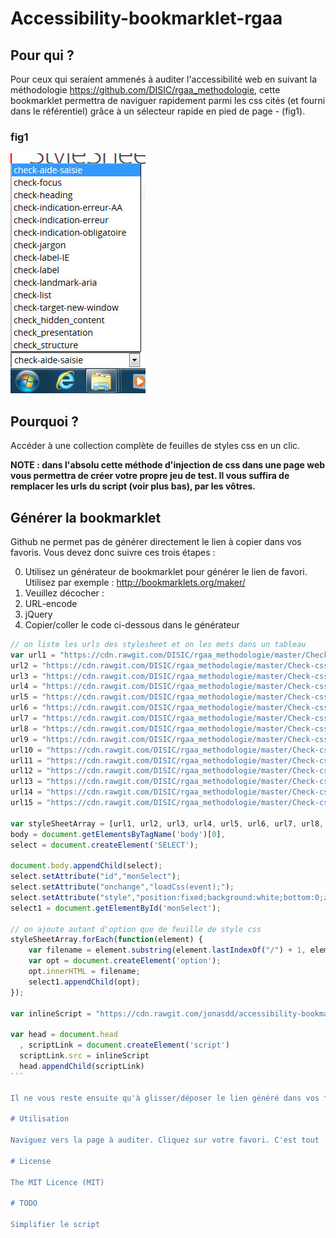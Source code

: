 # Accessibility-bookmarklet-rgaa
## Pour qui ?

Pour ceux qui seraient ammenés à auditer l'accessibilité web en suivant la méthodologie https://github.com/DISIC/rgaa_methodologie, cette bookmarklet permettra de naviguer rapidement parmi les css cités (et fourni dans le référentiel) grâce à un sélecteur rapide en pied de page - (fig1).

### fig1
![Screenshot](https://github.com/jonasdd/accessibility-bookmarklet/blob/master/sel-capture.jpg)

## Pourquoi ?

Accéder à une collection complète de feuilles de styles css en un clic.

**NOTE : dans l'absolu cette méthode d'injection de css dans une page web vous permettra de créer votre propre jeu de test. Il vous suffira de remplacer les urls du script (voir plus bas), par les vôtres.**

## Générer la bookmarklet
Github ne permet pas de générer directement le lien à copier dans vos favoris.
Vous devez donc suivre ces trois étapes :

0. Utilisez un générateur de bookmarklet pour générer le lien de favori. Utilisez par exemple : http://bookmarklets.org/maker/ 
0. Veuillez décocher : 
 0. URL-encode
 0. jQuery
0. Copier/coller le code ci-dessous dans le générateur

````javascript
// on liste les urls des stylesheet et on les mets dans un tableau
var url1 = "https://cdn.rawgit.com/DISIC/rgaa_methodologie/master/Check-css/check-aide-saisie.css",
url2 = "https://cdn.rawgit.com/DISIC/rgaa_methodologie/master/Check-css/check-focus.css",
url3 = "https://cdn.rawgit.com/DISIC/rgaa_methodologie/master/Check-css/check-heading.css",
url4 = "https://cdn.rawgit.com/DISIC/rgaa_methodologie/master/Check-css/check-indication-erreur-AA.css",
url5 = "https://cdn.rawgit.com/DISIC/rgaa_methodologie/master/Check-css/check-indication-erreur.css",
url6 = "https://cdn.rawgit.com/DISIC/rgaa_methodologie/master/Check-css/check-indication-obligatoire.css",
url7 = "https://cdn.rawgit.com/DISIC/rgaa_methodologie/master/Check-css/check-jargon.css",
url8 = "https://cdn.rawgit.com/DISIC/rgaa_methodologie/master/Check-css/check-label-IE.css",
url9 = "https://cdn.rawgit.com/DISIC/rgaa_methodologie/master/Check-css/check-label.css",
url10 = "https://cdn.rawgit.com/DISIC/rgaa_methodologie/master/Check-css/check-landmark-aria.css",
url11 = "https://cdn.rawgit.com/DISIC/rgaa_methodologie/master/Check-css/check-list.css",
url12 = "https://cdn.rawgit.com/DISIC/rgaa_methodologie/master/Check-css/check-target-new-window.css",
url13 = "https://cdn.rawgit.com/DISIC/rgaa_methodologie/master/Check-css/check_hidden_content.css",
url14 = "https://cdn.rawgit.com/DISIC/rgaa_methodologie/master/Check-css/check_presentation.css",
url15 = "https://cdn.rawgit.com/DISIC/rgaa_methodologie/master/Check-css/check_structure.css";

var styleSheetArray = [url1, url2, url3, url4, url5, url6, url7, url8, url9, url10, url11, url12, url13, url14, url15],
body = document.getElementsByTagName('body')[0],
select = document.createElement('SELECT');

document.body.appendChild(select);
select.setAttribute("id","monSelect");
select.setAttribute("onchange","loadCss(event);");
select.setAttribute("style","position:fixed;background:white;bottom:0;z-index: 1000000000000000000000000000000000;left:0");
select1 = document.getElementById('monSelect');

// on ajoute autant d'option que de feuille de style css
styleSheetArray.forEach(function(element) {
    var filename = element.substring(element.lastIndexOf("/") + 1, element.lastIndexOf("."));
    var opt = document.createElement('option');
    opt.innerHTML = filename;
    select1.appendChild(opt);
});

var inlineScript = "https://cdn.rawgit.com/jonasdd/accessibility-bookmarklet/master/script-bookmarklet-rgaa-0.3.js";

var head = document.head
  , scriptLink = document.createElement('script')
  scriptLink.src = inlineScript
  head.appendChild(scriptLink)
```

Il ne vous reste ensuite qu'à glisser/déposer le lien généré dans vos favoris.

# Utilisation

Naviguez vers la page à auditer. Cliquez sur votre favori. C'est tout !

# License

The MIT Licence (MIT)

# TODO

Simplifier le script 


